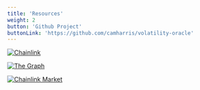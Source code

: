 ```yaml
---
title: 'Resources'
weight: 2
button: 'Github Project'
buttonLink: 'https://github.com/camharris/volatility-oracle'
---
```

[![Chainlink](/images/chainlink-logo.svg)](https://chain.link)

[![The Graph](/images/The-Graph-Logo-white.svg)](https://thegraph.com)

[![Chainlink Market](/images/chainlink-market-logo.png)](https://market.link)

